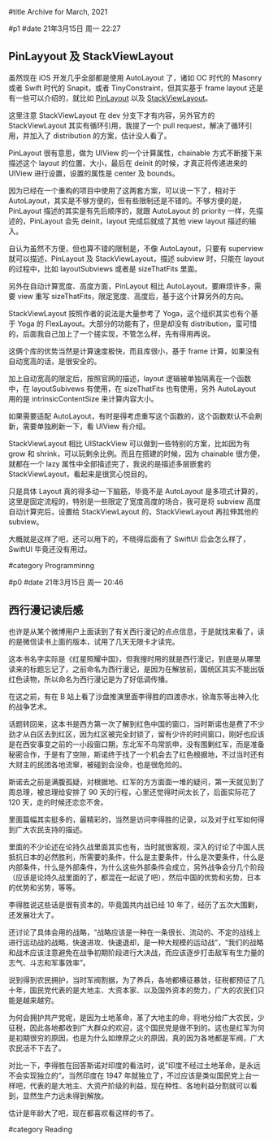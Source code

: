 #title Archive for March, 2021

#p1
#date 21年3月15日 周一 22:27

## PinLayyout 及 StackViewLayout

虽然现在 iOS 开发几乎全部都是使用 AutoLayout 了，诸如 OC 时代的 Masonry 或者 Swift 时代的 Snapit，或者 TinyConstraint，但其实基于 frame layout 还是有一些可以介绍的，就比如 [PinLayout](https://github.com/layoutBox/PinLayout) 以及 [StackViewLayout](https://github.com/layoutBox/StackViewLayout)。

这里注意 StackViewLayout 在 dev 分支下才有内容，另外官方的 StackViewLayout 其实有循环引用，我提了一个 pull request，解决了循环引用，并加入了 distribution 的方案，估计没人看了。

PinLayout 很有意思，做为 UIView 的一个计算属性，chainable 方式不断接下来描述这个 layout 的位置、大小，最后在 deinit 的时候，才真正将传递进来的 UIView 进行设置，设置的属性是 center 及 bounds。

因为已经在一个重构的项目中使用了这两套方案，可以说一下了，相对于 AutoLayout，其实是不够方便的，但有些限制还是不错的。不够方便的是，PinLayout 描述的其实是有先后顺序的，就跟 AutoLayout 的 priority 一样，先描述的，PinLayout 会先 deinit，layout 完成后就成了其他 view layout 描述的输入。

自认为虽然不方便，但也算不错的限制是，不像 AutoLayout，只要有 superview 就可以描述，PinLayout 及 StackViewLayout，描述 subview 时，只能在 layout 的过程中，比如 layoutSubviews 或者是 sizeThatFits 里面。

另外在自动计算宽度、高度方面，PinLayout 相比 AutoLayout，要麻烦许多，需要 view 重写 sizeThatFits，限定宽度、高度后，基于这个计算另外的方向。

StackViewLayout 按照作者的说法是大量参考了 Yoga，这个组织其实也有个基于 Yoga 的 FlexLayout。大部分的功能有了，但是却没有 distribution，蛮可惜的，后面我自己加上了一个搓实现，不管怎么样，先有得用再说。

这俩个库的优势当然是计算速度极快，而且库很小，基于 frame 计算，如果没有自动宽高的话，是很安全的。

加上自动宽高的限定后，按照官网的描述，layout 逻辑被单独隔离在一个函数中，在 layoutSubivews 有使用，在 sizeThatFits 也有使用，另外 AutoLayout 用的是 intrinsicContentSize 来计算内容大小。

如果需要适配 AutoLayout，有时是得考虑重写这个函数的，这个函数默认不会刷新，需要单独刷新一下，看 UIView 有介绍。

StackViewLayout 相比 UIStackView 可以做到一些特别的方案，比如因为有 grow 和 shrink，可以玩剩余比例。而且在搭建的时候，因为 chainable 很方便，就都在一个 lazy 属性中全部描述完了，我说的是描述多层嵌套的 StackViewLayout，看起来是很赏心悦目的。

只是具体 Layout 真的得多动一下脑筋，毕竟不是 AutoLayout 是多项式计算的，这里是固定流程的，特别是一些限定了宽度高度的场合，我可是将 subview 高度自动计算完后，设置给 StackViewLayout 的，StackViewLayout 再拉伸其他的 subview。

大概就是这样了吧，还可以用下的，不晓得后面有了 SwiftUI 后会怎么样了，SwiftUI 毕竟还没有用过。

#category Programminng

#p0
#date 21年3月15日 周一 20:46

## 西行漫记读后感

也许是从某个微博用户上面读到了有关西行漫记的点点信息，于是就找来看了，读的是微信读书上面的版本，试用了几天无限卡才读完。

这本书名字实际是《红星照耀中国》，但我搜时用的就是西行漫记，到底是从哪里读来的标题忘记了，之前命名为西行漫记，是因为在解放前，国统区其实不能出版红色读物，所以命名为西行漫记是为了好低调传播。

在这之前，有在 B 站上看了沙盘推演里面李得胜的四渡赤水，徐海东等出神入化的战争艺术。

话题转回来，这本书是西方第一次了解到红色中国的窗口，当时斯诺也是费了不少劲才从白区去到红区，因为红区被完全封锁了，留有少许的时间窗口，刚好也应该是在西安事变之前的一小段窗口期，东北军不鸟常凯申，没有围剿红军，而是准备秘密合作，于是有了空隙，斯诺终于找了一个机会去了红色根据地，不过当时还有大财主的民团各地流窜，被碰到会没命，也是很危险的。

斯诺去之前是满腹孤疑，对根据地、红军的方方面面一堆的疑问，第一天就见到了周总理，被总理给安排了 90 天的行程，心里还觉得时间太长了，后面实际花了 120 天，走的时候还恋恋不舍。

里面篇幅其实挺多的，最精彩的，当然是访问李得胜的记录，以及对于红军如何得到广大农民支持的描述。

里面的不少论述在论持久战里面其实也有，当时就很客观，深入的讨论了中国人民抵抗日本的必然胜利，所需要的条件，什么是主要条件，什么是次要条件，什么是内部条件，什么是外部条件，为什么这些外部条件会成立，另外战争会分几个阶段（应该是论持久战里面的了，都混在一起说了吧），然后中国的优势和劣势，日本的优势和劣势，等等。

李得胜说这些话是很有资本的，毕竟国共内战已经 10 年了，经历了五次大围剿，还发展壮大了。

还讨论了具体会用的战略，“战略应该是一种在一条很长、流动的、不定的战线上 进行运动战的战略，快速进攻、快速退却，是一种大规模的运动战”，“我们的战略和战术应该注意避免在战争初期阶段进行大决战，而应该逐步打击敌军有生力量的志气、斗志和军事效率”。

说到得到农民拥护，当时军阀割据，为了养兵，各地都横征暴敛，征税都预征了几十年，国民党代表的是大地主、大资本家、以及国外资本的势力，广大的农民们只能是越来越穷。

为何会拥护共产党呢，是因为土地革命，革了大地主的命，将地分给广大农民，少征税，因此各地都收到广大群众的欢迎，这个国民党是做不到的。这也是红军为何是初期很穷的原因，也是为什么如燎原之火的原因，真的因为各地都是军阀，广大农民活不下去了。

对比一下，李得胜在回答斯诺对印度的看法时，说”印度不经过土地革命，是永远不会实现独立的“。当然印度在 1947 年就独立了，不过应该是类似国民党上台一样吧，代表的是大地主、大资产阶级的利益，现在种性、各地利益分割就可以看到，显然生产力远未得到解放。

估计是年龄大了吧，现在都喜欢看这样的书了。

#category Reading